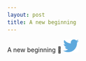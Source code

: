 ```yaml
---
layout: post
title: A new beginning
---
```


A new beginning :rocket:
![Twitter](/images/twitter.png)
